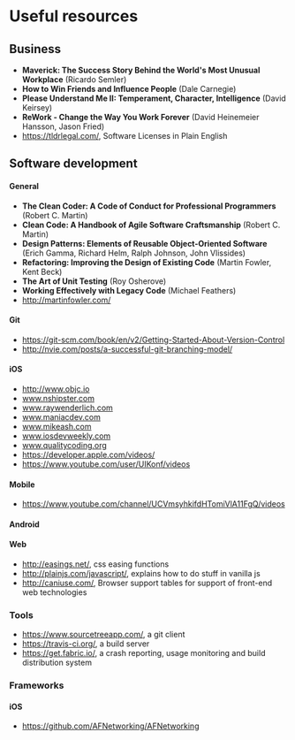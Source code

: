 # Useful resources

## Business
* **Maverick: The Success Story Behind the World's Most Unusual Workplace** (Ricardo Semler)
* **How to Win Friends and Influence People** (Dale Carnegie)
* **Please Understand Me II: Temperament, Character, Intelligence** (David Keirsey)
* **ReWork - Change the Way You Work Forever** (David Heinemeier Hansson, Jason Fried)
* https://tldrlegal.com/, Software Licenses in Plain English


## Software development
#### General
* **The Clean Coder: A Code of Conduct for Professional Programmers** (Robert C. Martin)
* **Clean Code: A Handbook of Agile Software Craftsmanship** (Robert C. Martin)
* **Design Patterns: Elements of Reusable Object-Oriented Software** (Erich Gamma, Richard Helm, Ralph Johnson, John Vlissides)
* **Refactoring: Improving the Design of Existing Code** (Martin Fowler, Kent Beck)
* **The Art of Unit Testing** (Roy Osherove)
* **Working Effectively with Legacy Code** (Michael Feathers)
* http://martinfowler.com/

#### Git
* https://git-scm.com/book/en/v2/Getting-Started-About-Version-Control
* http://nvie.com/posts/a-successful-git-branching-model/

#### iOS
* http://www.objc.io
* www.nshipster.com
* www.raywenderlich.com
* www.maniacdev.com
* www.mikeash.com
* www.iosdevweekly.com
* www.qualitycoding.org
* https://developer.apple.com/videos/
* https://www.youtube.com/user/UIKonf/videos

#### Mobile
* https://www.youtube.com/channel/UCVmsyhkifdHTomiVlA11FgQ/videos

#### Android

#### Web
* http://easings.net/, css easing functions
* http://plainjs.com/javascript/, explains how to do stuff in vanilla js
* http://caniuse.com/, Browser support tables for support of front-end web technologies 
### Tools
* https://www.sourcetreeapp.com/, a git client
* https://travis-ci.org/, a build server
* https://get.fabric.io/, a crash reporting, usage monitoring and build distribution system

### Frameworks
#### iOS
* https://github.com/AFNetworking/AFNetworking
